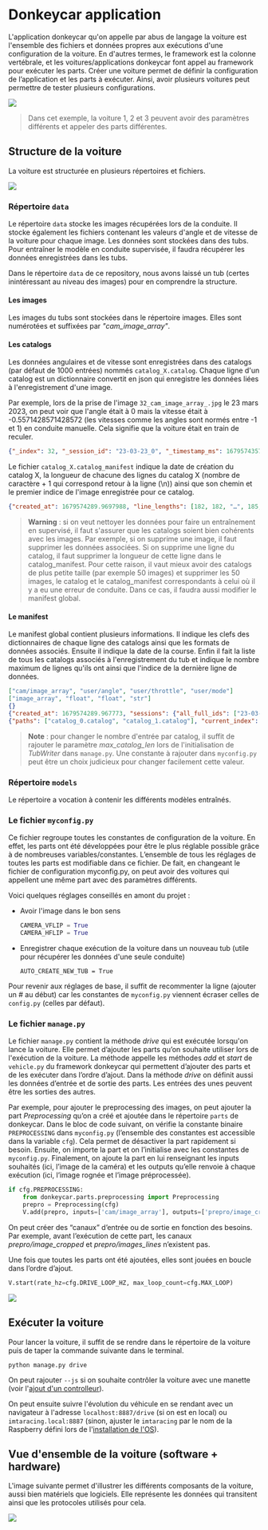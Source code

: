 # Donkeycar application

L'application donkeycar qu'on appelle par abus de langage la voiture est l'ensemble des fichiers et données propres aux exécutions d'une configuration de la voiture. En d'autres termes, le framework est la colonne vertébrale, et les voitures/applications donkeycar font appel au framework pour exécuter les parts. Créer une voiture permet de définir la configuration de l’application et les parts à exécuter. Ainsi, avoir plusieurs voitures peut permettre de tester plusieurs configurations. 

![](../../README_imgs/cars-configs.png)

> Dans cet exemple, la voiture 1, 2 et 3 peuvent avoir des paramètres différents et appeler des parts différentes.


## Structure de la voiture

La voiture est structurée en plusieurs répertoires et fichiers.

![](../../README_imgs/car-structure.png)

### Répertoire ```data```

Le répertoire ```data``` stocke les images récupérées lors de la conduite. Il stocke également les fichiers contenant les valeurs d'angle et de vitesse de la voiture pour chaque image. Les données sont stockées dans des tubs. Pour entraîner le modèle en conduite supervisée, il faudra récupérer les données enregistrées dans les tubs.

Dans le répertoire ```data``` de ce repository, nous avons laissé un tub (certes inintéressant au niveau des images) pour en comprendre la structure.

#### Les images
Les images du tubs sont stockées dans le répertoire images. Elles sont numérotées et suffixées par *"_cam_image_array_"*.

#### Les catalogs
Les données angulaires et de vitesse sont enregistrées dans des catalogs (par défaut de 1000 entrées) nommés ```catalog_X.catalog```.
Chaque ligne d'un catalog est un dictionnaire convertit en json qui enregistre les données liées à l'enregistrement d'une image.

Par exemple, lors de la prise de l'image ```32_cam_image_array_.jpg``` le 23 mars 2023, on peut voir que l'angle était à 0 mais la vitesse était à -0.5571428571428572 (les vitesses comme les angles sont normés entre -1 et 1) en conduite manuelle. Cela signifie que la voiture était en train de reculer.

```json
{"_index": 32, "_session_id": "23-03-23_0", "_timestamp_ms": 1679574357691, "cam/image_array": "32_cam_image_array_.jpg", "user/angle": 0.0, "user/mode": "user", "user/throttle": -0.5571428571428572}
```

Le fichier ```catalog_X.catalog_manifest``` indique la date de création du catalog X, la longueur de chacune des lignes du catalog X (nombre de caractère + 1 qui correspond retour à la ligne (\n)) ainsi que son chemin et le premier indice de l'image enregistrée pour ce catalog.

```json
{"created_at": 1679574289.9697988, "line_lengths": [182, 182, "…", 185, 185, 185], "path": "catalog_0.catalog_manifest", "start_index": 0}
```

> __Warning__ : si on veut nettoyer les données pour faire un entraînement en supervisé, il faut s'assurer que les catalogs soient bien cohérents avec les images. Par exemple, si on supprime une image, il faut supprimer les données associées. Si on supprime une ligne du catalog, il faut supprimer la longueur de cette ligne dans le catalog_manifest. Pour cette raison, il vaut mieux avoir des catalogs de plus petite taille (par exemple 50 images) et supprimer les 50 images, le catalog et le catalog_manifest correspondants à celui où il y a eu une erreur de conduite. Dans ce cas, il faudra aussi modifier le manifest global.

#### Le manifest

Le manifest global contient plusieurs informations. Il indique les clefs des dictionnaires de chaque ligne des catalogs ainsi que les formats de données associés. Ensuite il indique la date de la course. Enfin il fait la liste de tous les catalogs associés à l'enregistrement du tub et indique le nombre maximum de lignes qu'ils ont ainsi que l'indice de la dernière ligne de données.

```json
["cam/image_array", "user/angle", "user/throttle", "user/mode"]
["image_array", "float", "float", "str"]
{}
{"created_at": 1679574289.967773, "sessions": {"all_full_ids": ["23-03-23_0"], "last_id": 0, "last_full_id": "23-03-23_0"}}
{"paths": ["catalog_0.catalog", "catalog_1.catalog"], "current_index": 79, "max_len": 50, "deleted_indexes": []}
```

> __Note__ : pour changer le nombre d'entrée par catalog, il suffit de rajouter le paramètre *max_catalog_len* lors de l'initialisation de *TubWriter* dans ```manage.py```. Une constante à rajouter dans ```myconfig.py``` peut être un choix judicieux pour changer facilement cette valeur.

### Répertoire ```models```

Le répertoire a vocation à contenir les différents modèles entraînés.

### Le fichier ```myconfig.py```
Ce fichier regroupe toutes les constantes de configuration de la voiture. En effet, les parts ont été développées pour être le plus réglable possible grâce à de nombreuses variables/constantes. L’ensemble de tous les réglages de toutes les parts est modifiable dans ce fichier. De fait, en changeant le fichier de configuration myconfig.py, on peut avoir des voitures qui appellent une même part avec des paramètres différents.

Voici quelques réglages conseillés en amont du projet :

- Avoir l'image dans le bon sens

    ```python
    CAMERA_VFLIP = True
    CAMERA_HFLIP = True
    ```

- Enregistrer chaque exécution de la voiture dans un nouveau tub (utile pour récupérer les données d'une seule conduite)

    ```
    AUTO_CREATE_NEW_TUB = True
    ```

Pour revenir aux réglages de base, il suffit de recommenter la ligne (ajouter un # au début) car les constantes de ```myconfig.py``` viennent écraser celles de ```config.py``` (celles par défaut).

### Le fichier ```manage.py```

Le fichier ```manage.py``` contient la méthode *drive* qui est exécutée lorsqu'on lance la voiture. Elle permet d’ajouter les parts qu’on souhaite utiliser lors de l'exécution de la voiture. La méthode appelle les méthodes *add* et *start* de ```vehicle.py``` du framework donkeycar qui permettent d’ajouter des parts et de les exécuter dans l’ordre d’ajout. Dans la méthode *drive* on définit aussi les données d’entrée et de sortie des parts. Les entrées des unes peuvent être les sorties des autres. 

Par exemple, pour ajouter le preprocessing des images, on peut ajouter la part *Preprocessing* qu’on a créé et ajoutée dans le répertoire ```parts``` de donkeycar. Dans le bloc de code suivant, on vérifie la constante binaire ```PREPROCESSING``` dans ```myconfig.py``` (l’ensemble des constantes est accessible dans la variable ```cfg```). Cela permet de désactiver la part rapidement si besoin. Ensuite, on importe la part et on l’initialise avec les constantes de ```myconfig.py```. Finalement, on ajoute la part en lui renseignant les inputs souhaités (ici, l’image de la caméra) et les outputs qu’elle renvoie à chaque exécution (ici, l’image rognée et l’image préprocessée).

```python
if cfg.PREPROCESSING:
    from donkeycar.parts.preprocessing import Preprocessing
    prepro = Preprocessing(cfg)
    V.add(prepro, inputs=['cam/image_array'], outputs=['prepro/image_cropped', 'prepro/image_lines'])
```

On peut créer des “canaux” d’entrée ou de sortie en fonction des besoins. Par exemple, avant l’exécution de cette part, les canaux *prepro/image_cropped* et *prepro/images_lines* n’existent pas.

Une fois que toutes les parts ont été ajoutées, elles sont jouées en boucle dans l’ordre d’ajout.

```python
V.start(rate_hz=cfg.DRIVE_LOOP_HZ, max_loop_count=cfg.MAX_LOOP)
```

![](../../README_imgs/parts-exec.png)

## Exécuter la voiture

Pour lancer la voiture, il suffit de se rendre dans le répertoire de la voiture puis de taper la commande suivante dans le terminal.

```
python manage.py drive
```

On peut rajouter ```--js``` si on souhaite contrôler la voiture avec une manette (voir l'[ajout d'un controlleur](https://github.com/Rom-1T/ia_racing_imt/tree/main/integration/montage_voiture)).

On peut ensuite suivre l'évolution du véhicule en se rendant avec un navigateur à l'adresse ```localhost:8887/drive``` (si on est en local) ou ```imtaracing.local:8887``` (sinon, ajuster le ```imtaracing``` par le nom de la Raspberry défini lors de l'[installation de l'OS](https://github.com/Rom-1T/ia_racing_imt/tree/main/integration)).

## Vue d'ensemble de la voiture (software + hardware)

L'image suivante permet d'illustrer les différents composants de la voiture, aussi bien matériels que logiciels. Elle représente les données qui transitent ainsi que les protocoles utilisés pour cela.

![](../../README_imgs/donkeycar-full.png)
